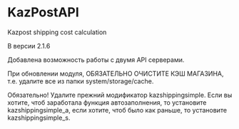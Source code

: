 # KazPostAPI
Kazpost shipping cost calculation

В версии 2.1.6

Добавлена возможность работы с двумя API серверами. 

При обновлении модуля, ОБЯЗАТЕЛЬНО ОЧИСТИТЕ КЭШ МАГАЗИНА, т.е. удалите все из папки
system/storage/cache.

Обязательно! Удалите прежний модификатор kazshippingsimple. Если вы хотите, чтоб заработала функция 
автозаполнения, то установите kazshippingsimple_a, если хотите, чтоб было как раньше, то установите
kazshippingsimple_s.
